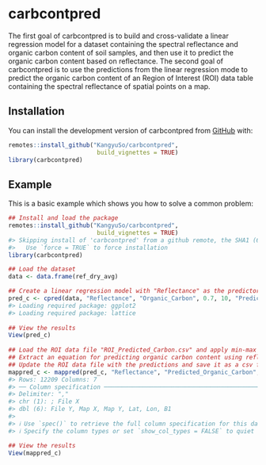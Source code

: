 
<!-- README.md is generated from README.Rmd. Please edit that file -->

# carbcontpred

<!-- badges: start -->
<!-- badges: end -->

The first goal of carbcontpred is to build and cross-validate a linear
regression model for a dataset containing the spectral reflectance and
organic carbon content of soil samples, and then use it to predict the
organic carbon content based on reflectance. The second goal of
carbcontpred is to use the predictions from the linear regression mode
to predict the organic carbon content of an Region of Interest (ROI)
data table containing the spectral reflectance of spatial points on a
map.

## Installation

You can install the development version of carbcontpred from
[GitHub](https://github.com/KangyuSo/carbcontpred) with:

``` r
remotes::install_github("KangyuSo/carbcontpred", 
                         build_vignettes = TRUE)
library(carbcontpred)
```

## Example

This is a basic example which shows you how to solve a common problem:

``` r
## Install and load the package
remotes::install_github("KangyuSo/carbcontpred", 
                         build_vignettes = TRUE)
#> Skipping install of 'carbcontpred' from a github remote, the SHA1 (66dfba84) has not changed since last install.
#>   Use `force = TRUE` to force installation
library(carbcontpred)

## Load the dataset 
data <- data.frame(ref_dry_avg)

## Create a linear regression model with "Reflectance" as the predictor variable, "Organic_Carbon" as the response variable, test size of 70%, 10 folds for the cross-validation, and "Predicted_Organic_Carbon" as the output column
pred_c <- cpred(data, "Reflectance", "Organic_Carbon", 0.7, 10, "Predicted_Organic_Carbon")
#> Loading required package: ggplot2
#> Loading required package: lattice
 
## View the results
View(pred_c)
   
## Load the ROI data file "ROI_Predicted_Carbon.csv" and apply min-max normalization on the spectral reflectance values 
## Extract an equation for predicting organic carbon content using reflectance based on the results of the "cpred" function and use it to predicted the organic carbon content of the "ROI_Predicted_Carbon.csv" file using its reflectance values
## Update the ROI data file with the predictions and save it as a csv file output titled "ROI_Predicted_Carbon"
mappred_c <- mappred(pred_c, "Reflectance", "Predicted_Organic_Carbon", "~/carbcontpred/ROI_Data/Reflectance_ROI.csv", "ROI_Predicted_Carbon")
#> Rows: 12209 Columns: 7
#> ── Column specification ────────────────────────────────────────────────────────
#> Delimiter: ","
#> chr (1): ; File X
#> dbl (6): File Y, Map X, Map Y, Lat, Lon, B1
#> 
#> ℹ Use `spec()` to retrieve the full column specification for this data.
#> ℹ Specify the column types or set `show_col_types = FALSE` to quiet this message.

## View the results
View(mappred_c)
```
